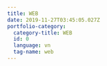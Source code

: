 ```yaml
---
title: WEB
date: 2019-11-27T03:45:05.027Z
portfolio-category:
  category-title: WEB
  id: 0
  language: vn
  tag-name: web
---
```


